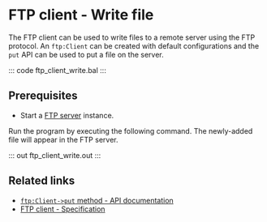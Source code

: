 # FTP client - Write file

The FTP client can be used to write files to a remote server using the FTP protocol. An `ftp:Client` can be created with default configurations and the `put` API can be used to put a file on the server.

::: code ftp_client_write.bal :::

## Prerequisites
- Start a [FTP server](https://hub.docker.com/r/stilliard/pure-ftpd/) instance.

Run the program by executing the following command. The newly-added file will appear in the FTP server.

::: out ftp_client_write.out :::

## Related links
- [`ftp:Client->put` method - API documentation](https://lib.ballerina.io/ballerina/ftp/latest/clients/Client#put)
- [FTP client - Specification](/spec/ftp/#321-insecure-client)
